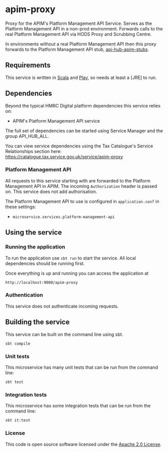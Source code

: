 
# apim-proxy

Proxy for the APIM's Platform Management API Service. Serves as the Platform Management API in a
non-prod environment. Forwards calls to the real Platform Management API via HODS Proxy
and Scrubbing Centre.

In environments without a real Platform Management API then this proxy forwards to the Platform Management API stub,
[api-hub-apim-stubs](https://github.com/hmrc/api-hub-apim-stubs).

## Requirements

This service is written in [Scala](http://www.scala-lang.org/) and [Play](http://playframework.com/), so needs at least a [JRE] to run.

## Dependencies
Beyond the typical HMRC Digital platform dependencies this service relies on:
- APIM's Platform Management API service

The full set of dependencies can be started using Service Manager and the group API_HUB_ALL.

You can view service dependencies using the Tax Catalogue's Service Relationships
section here:
https://catalogue.tax.service.gov.uk/service/apim-proxy

### Platform Management API
All requests to this service starting with are forwarded to the Platform Management API in APIM.
The incoming `Authorization` header is passed on. This
service does not add authorisation.

The Platform Management API to use is configured in `application.conf` in these settings:
- `microservice.services.platform-management-api`

## Using the service

### Running the application

To run the application use `sbt run` to start the service. All local dependencies should be running first.

Once everything is up and running you can access the application at

```
http://localhost:9000/apim-proxy
```

### Authentication
This service does not authenticate incoming requests.

## Building the service
This service can be built on the command line using sbt.
```
sbt compile
```

### Unit tests
This microservice has many unit tests that can be run from the command line:
```
sbt test
```

### Integration tests
This microservice has some integration tests that can be run from the command line:
```
sbt it:test
```

### License

This code is open source software licensed under the [Apache 2.0 License]("http://www.apache.org/licenses/LICENSE-2.0.html").